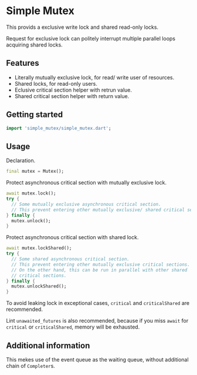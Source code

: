 # Simple Mutex

This provids a exclusive write lock and shared read-only locks.

Request for exclusive lock can politely interrupt multiple parallel loops acquiring shared locks.

## Features

- Literally mutually exclusive lock, for read/ write user of resources.
- Shared locks, for read-only users.
- Eclusive critical section helper with retrun value.
- Shared critical section helper with return value.

## Getting started

```dart
import 'simple_mutex/simple_mutex.dart';
```

## Usage

Declaration.

```dart
final mutex = Mutex();
```

Protect asynchronous critical section with mutually exclusive lock.

```dart
await mutex.lock();
try {
  // Some mutually exclusive asynchronous critical section.
  // This prevent entering other mutually exclusive/ shared critical sections.
} finally {
  mutex.unlock();
}
```

Protect asynchronous critical section with shared lock.

```dart
await mutex.lockShared();
try {
  // Some shared asynchronous critical section.
  // This prevent entering other mutually exclusive critical sections.
  // On the other hand, this can be run in parallel with other shared 
  // critical sections.
} finally {
  mutex.unlockShared();
}
```

To avoid leaking lock in exceptional cases, `critical` and `criticalShared`
are recommended.

Lint `unawaited_futures` is also recommended, because if you miss `await`
for `critical` or `criticalShared`, memory will be exhausted.

## Additional information

This mekes use of the event queue as the waiting queue,
without additional chain of `Completer`s.
